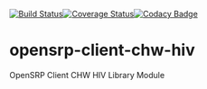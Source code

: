 [![Build Status](https://github.com/opensrp/opensrp-client-chw-hiv/workflows/ci/badge.svg)](https://github.com/opensrp/opensrp-client-chw-hiv/actions?query=workflow%3A%22ci%22)[![Coverage Status](https://coveralls.io/repos/github/OpenSRP/opensrp-client-chw-hiv/badge.svg)](https://coveralls.io/github/OpenSRP/opensrp-client-chw-hiv)[![Codacy Badge](https://app.codacy.com/project/badge/Grade/59f0bb88059e4020a3135b4310d9e41d)](https://www.codacy.com/gh/opensrp/opensrp-client-chw-hiv/dashboard?utm_source=github.com&amp;utm_medium=referral&amp;utm_content=OpenSRP/opensrp-client-chw-hiv&amp;utm_campaign=Badge_Grade)

# opensrp-client-chw-hiv
OpenSRP Client CHW HIV Library Module

